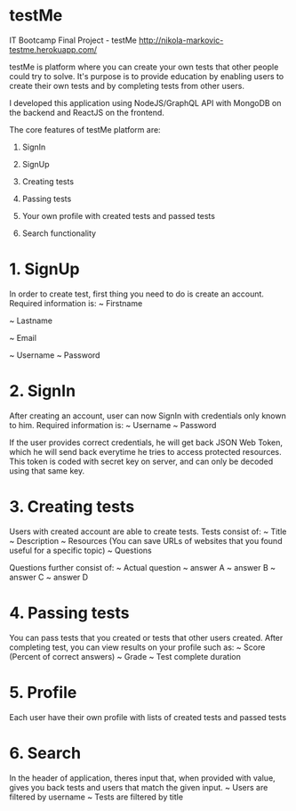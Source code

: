 # testMe
IT Bootcamp Final Project - testMe
http://nikola-markovic-testme.herokuapp.com/

testMe is platform where you can create your own tests that other people could try to solve.
It's purpose is to provide education by enabling users to create their own tests and by completing tests from other users.

I developed this application using NodeJS/GraphQL API with MongoDB on the backend and ReactJS on the frontend.

The core features of testMe platform are:
1. SignIn

2. SignUp

3. Creating tests
4. Passing tests
5. Your own profile with created tests and passed tests
6. Search functionality

# 1. SignUp
In order to create test, first thing you need to do is create an account. Required information is:
~ Firstname

~ Lastname

~ Email

~ Username
~ Password

# 2. SignIn
After creating an account, user can now SignIn with credentials only known to him. Required information is:
~ Username
~ Password

If the user provides correct credentials, he will get back JSON Web Token, which he will send back everytime he tries to access protected resources. This token is coded with secret key on server, and can only be decoded using that same key.

# 3. Creating tests
Users with created account are able to create tests. Tests consist of:
~ Title
~ Description
~ Resources (You can save URLs of websites that you found useful for a specific topic)
~ Questions

Questions further consist of:
~ Actual question
~ answer A
~ answer B
~ answer C
~ answer D

# 4. Passing tests
You can pass tests that you created or tests that other users created. After completing test, you can view results on your profile such as:
~ Score (Percent of correct answers)
~ Grade
~ Test complete duration

# 5. Profile
Each user have their own profile with lists of created tests and passed tests

# 6. Search
In the header of application, theres input that, when provided with value, gives you back tests and users that match the given input.
~ Users are filtered by username
~ Tests are filtered by title
